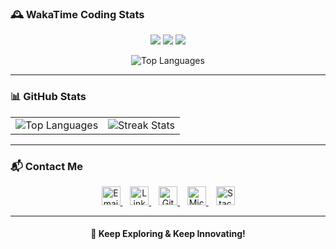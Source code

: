 ### 🕰️ WakaTime Coding Stats
<p align="center">
  <img src="https://waka.hackclub.com/api/badge/U07EAVBK85Q/interval:today?label=today">
  <img src="https://waka.hackclub.com/api/badge/U07EAVBK85Q/U07EAVBK85Q/interval:30_days?label=last%2030d">
  <img src="https://img.shields.io/endpoint?url=https://waka.hackclub.com/api/compat/shields/v1/U07EAVBK85Q/interval:all_time&label=All%20time&color=blue">
</p>
<p align="center">
  <img src="https://github-readme-stats.vercel.app/api/wakatime?username=U07EAVBK85Q&api_domain=waka.hackclub.com&theme=github_dark&title_color=2F855A&icon_color=2F855A&text_color=ffffff&&hide_border=true&custom_title=This%20Week%20Stats&layout=compact" alt="Top Languages"/>
</p>

---

### 📊 GitHub Stats
<table border="0" align="center" width="100%">
  <tr>
    <td>
      <img src="https://github-readme-stats.vercel.app/api/top-langs/?username=mthlpbs&theme=github_dark&hide_border=true&include_all_commits=true&count_private=true&layout=compact" alt="Top Languages"/>
    </td>
    <td>
      <img src="https://github-readme-streak-stats.herokuapp.com/?user=asurpbs&theme=github_dark&hide_border=true&layout=compact" alt="Streak Stats"/> 
    </td>
  </tr>
</table>

---

### 📬 Contact Me
<p align="center">
  <a href="mailto:tqd8ewd7d@mozmail.com">
    <img src="https://www.svgrepo.com/show/381000/new-logo-gmail.svg" alt="Email" height="30">
  </a>
  &nbsp;&nbsp;
  <a href="https://linkedin.com/in/mithilaprabashwara" target="_blank">
    <img src="https://www.svgrepo.com/show/475661/linkedin-color.svg" alt="LinkedIn" height="30">
  </a>
  &nbsp;&nbsp;
  <a href="https://github.com/mthlpbs" target="_blank">
    <img src="https://www.svgrepo.com/show/450156/github.svg" alt="GitHub" height="30">
  </a>
  &nbsp;&nbsp;
  <a href="https://learn.microsoft.com/en-us/users/mthlpbs" target="_blank">
    <img src="https://www.svgrepo.com/show/452062/microsoft.svg" alt="Microsoft Learn" height="30">
  </a>
  &nbsp;&nbsp;
  <a href="https://stackoverflow.com/users/19565278/mthlpbs" target="_blank">
    <img src="https://www.svgrepo.com/show/475686/stackoverflow-color.svg" alt="Stack Overflow" height="30">
  </a>
</p>

---

<div align="center">
  <h4>🚀 Keep Exploring & Keep Innovating!</h4>
</div>


